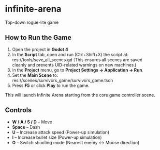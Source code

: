 # infinite-arena
Top-down rogue-lite game

## How to Run the Game

1. Open the project in **Godot 4**
2. In the **Script** tab, open and run (Ctrl+Shift+X) the script at: res://tools/save_all_scenes.gd
(This ensures all scenes are saved cleanly and prevents UID-related warnings on new machines.)
3. In the **Project** menu, go to **Project Settings → Application → Run**.
4. Set the **Main Scene** to: res://scenes/survivors_game/survivors_game.tscn
5. Press **F5** or click **Play** to run the game.

This will launch Infinite Arena starting from the core game controller scene.


## Controls

- **W / A / S / D** – Move
- **Space** – Dash
- **U** – Increase attack speed (Power-up simulation)
- **I** – Increase bullet size (Power-up simulation)
- **O** – Switch shooting mode (Nearest enemy ↔ Mouse direction)
